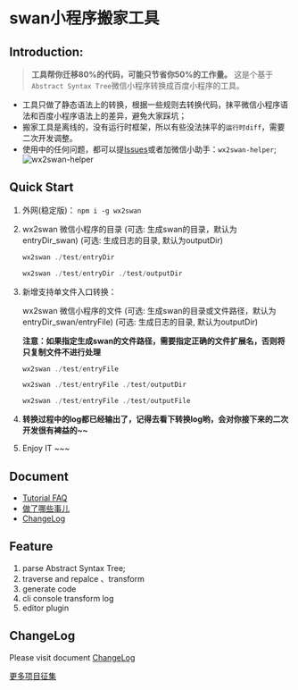# swan小程序搬家工具

## Introduction:
> **工具帮你迁移80%的代码，可能只节省你50%的工作量。**
> 这是个基于`Abstract Syntax Tree`微信小程序转换成百度小程序的工具。

- 工具只做了静态语法上的转换，根据一些规则去转换代码，抹平微信小程序语法和百度小程序语法上的差异，避免大家踩坑；
- 搬家工具是离线的，没有运行时框架，所以有些没法抹平的`运行时diff`，需要二次开发调整。
- 使用中的任何问题，都可以提[Issues](https://github.com/yican008/wx2swan/issues)或者加微信小助手：`wx2swan-helper`;
![wx2swan-helper](https://i.loli.net/2018/11/20/5bf37ca6e8d06.jpg)

## Quick Start
1. 	外网(稳定版)：
	```npm i -g wx2swan```
	
2. wx2swan   微信小程序的目录   (可选: 生成swan的目录，默认为entryDir_swan)   (可选: 生成日志的目录, 默认为outputDir)

	```javascript
	wx2swan ./test/entryDir
	```

	```javascript
	wx2swan ./test/entryDir ./test/outputDir
	```
	
3. 新增支持单文件入口转换：

	wx2swan   微信小程序的文件  (可选: 生成swan的目录或文件路径，默认为entryDir_swan/entryFile)   (可选: 生成日志的目录, 默认为outputDir)
	
	**注意：如果指定生成swan的文件路径，需要指定正确的文件扩展名，否则将只复制文件不进行处理**
	
	
	```javascript
	wx2swan ./test/entryFile
	```
	
	```javascript
	wx2swan ./test/entryFile ./test/outputDir
	```
	
	```javascript
	wx2swan ./test/entryFile ./test/outputFile
	```
3.  **转换过程中的log都已经输出了，记得去看下转换log哟，会对你接下来的二次开发很有裨益的~~**


4. Enjoy IT ~~~

## Document

- [Tutorial FAQ](https://github.com/yican008/wx2swan/blob/master/docs/Tutorial.md)
- [做了哪些事儿](https://github.com/yican008/wx2swan/blob/master/docs/FeatureList.md)
- [ChangeLog](https://github.com/yican008/wx2swan/blob/master/docs/ChangeLog.md)

## Feature
1. parse Abstract Syntax Tree;
2. traverse and repalce 、transform
3. generate code
4. cli console transform log
5. editor plugin


## ChangeLog
Please visit document [ChangeLog](https://github.com/yican008/wx2swan/blob/master/docs/ChangeLog.md)

[更多项目征集](https://github.com/yican008/wx2swan/issues/19)
